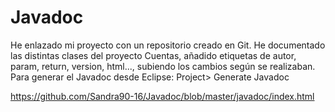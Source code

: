 # Javadoc

He enlazado mi proyecto con un repositorio creado en Git.
He documentado las distintas clases del proyecto Cuentas, añadido etiquetas de autor, param, return, version, html..., subiendo los cambios según se realizaban.
Para generar el Javadoc desde Eclipse: Project> Generate Javadoc

https://github.com/Sandra90-16/Javadoc/blob/master/javadoc/index.html
